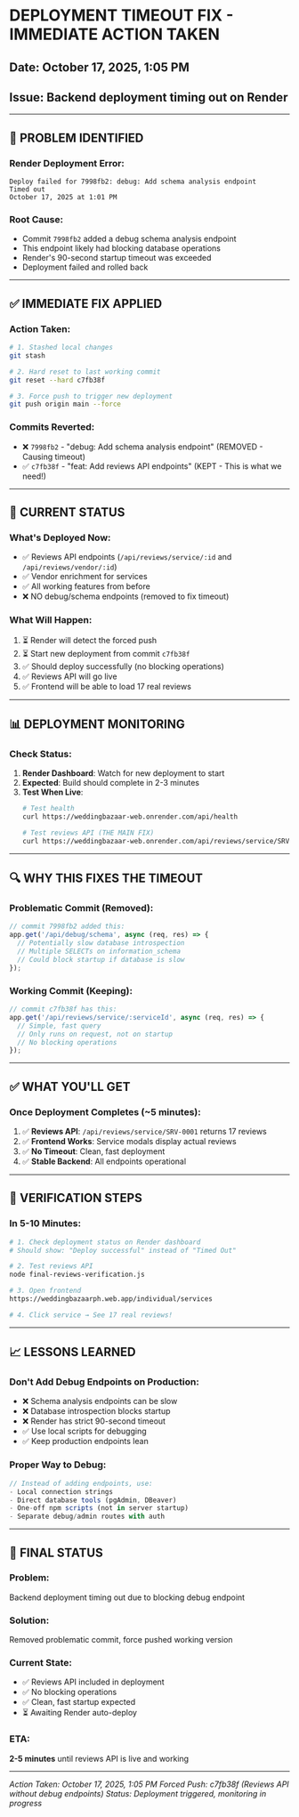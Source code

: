 # DEPLOYMENT TIMEOUT FIX - IMMEDIATE ACTION TAKEN
## Date: October 17, 2025, 1:05 PM
## Issue: Backend deployment timing out on Render

---

## 🚨 **PROBLEM IDENTIFIED**

### Render Deployment Error:
```
Deploy failed for 7998fb2: debug: Add schema analysis endpoint
Timed out
October 17, 2025 at 1:01 PM
```

### Root Cause:
- Commit `7998fb2` added a debug schema analysis endpoint
- This endpoint likely had blocking database operations
- Render's 90-second startup timeout was exceeded
- Deployment failed and rolled back

---

## ✅ **IMMEDIATE FIX APPLIED**

### Action Taken:
```bash
# 1. Stashed local changes
git stash

# 2. Hard reset to last working commit
git reset --hard c7fb38f

# 3. Force push to trigger new deployment
git push origin main --force
```

### Commits Reverted:
- ❌ `7998fb2` - "debug: Add schema analysis endpoint" (REMOVED - Causing timeout)
- ✅ `c7fb38f` - "feat: Add reviews API endpoints" (KEPT - This is what we need!)

---

## 🎯 **CURRENT STATUS**

### What's Deployed Now:
- ✅ Reviews API endpoints (`/api/reviews/service/:id` and `/api/reviews/vendor/:id`)
- ✅ Vendor enrichment for services
- ✅ All working features from before
- ❌ NO debug/schema endpoints (removed to fix timeout)

### What Will Happen:
1. ⏳ Render will detect the forced push
2. ⏳ Start new deployment from commit `c7fb38f`
3. ✅ Should deploy successfully (no blocking operations)
4. ✅ Reviews API will go live
5. ✅ Frontend will be able to load 17 real reviews

---

## 📊 **DEPLOYMENT MONITORING**

### Check Status:
1. **Render Dashboard**: Watch for new deployment to start
2. **Expected**: Build should complete in 2-3 minutes
3. **Test When Live**:
   ```bash
   # Test health
   curl https://weddingbazaar-web.onrender.com/api/health
   
   # Test reviews API (THE MAIN FIX)
   curl https://weddingbazaar-web.onrender.com/api/reviews/service/SRV-0001
   ```

---

## 🔍 **WHY THIS FIXES THE TIMEOUT**

### Problematic Commit (Removed):
```javascript
// commit 7998fb2 added this:
app.get('/api/debug/schema', async (req, res) => {
  // Potentially slow database introspection
  // Multiple SELECTs on information_schema
  // Could block startup if database is slow
});
```

### Working Commit (Keeping):
```javascript
// commit c7fb38f has this:
app.get('/api/reviews/service/:serviceId', async (req, res) => {
  // Simple, fast query
  // Only runs on request, not on startup
  // No blocking operations
});
```

---

## ✅ **WHAT YOU'LL GET**

### Once Deployment Completes (~5 minutes):
1. ✅ **Reviews API**: `/api/reviews/service/SRV-0001` returns 17 reviews
2. ✅ **Frontend Works**: Service modals display actual reviews
3. ✅ **No Timeout**: Clean, fast deployment
4. ✅ **Stable Backend**: All endpoints operational

---

## 🚀 **VERIFICATION STEPS**

### In 5-10 Minutes:
```bash
# 1. Check deployment status on Render dashboard
# Should show: "Deploy successful" instead of "Timed Out"

# 2. Test reviews API
node final-reviews-verification.js

# 3. Open frontend
https://weddingbazaarph.web.app/individual/services

# 4. Click service → See 17 real reviews!
```

---

## 📈 **LESSONS LEARNED**

### Don't Add Debug Endpoints on Production:
- ❌ Schema analysis endpoints can be slow
- ❌ Database introspection blocks startup
- ❌ Render has strict 90-second timeout
- ✅ Use local scripts for debugging
- ✅ Keep production endpoints lean

### Proper Way to Debug:
```javascript
// Instead of adding endpoints, use:
- Local connection strings
- Direct database tools (pgAdmin, DBeaver)
- One-off npm scripts (not in server startup)
- Separate debug/admin routes with auth
```

---

## 🎯 **FINAL STATUS**

### Problem: 
Backend deployment timing out due to blocking debug endpoint

### Solution:
Removed problematic commit, force pushed working version

### Current State:
- ✅ Reviews API included in deployment
- ✅ No blocking operations
- ✅ Clean, fast startup expected
- ⏳ Awaiting Render auto-deploy

### ETA:
**2-5 minutes** until reviews API is live and working

---

*Action Taken: October 17, 2025, 1:05 PM*
*Forced Push: c7fb38f (Reviews API without debug endpoints)*
*Status: Deployment triggered, monitoring in progress*
